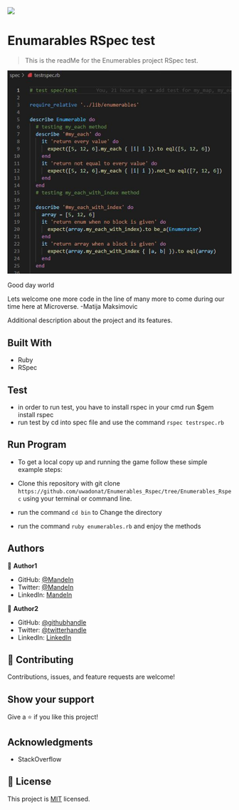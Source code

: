 ![](https://img.shields.io/badge/Microverse-blueviolet)

# Enumarables RSpec test

> This is the readMe for the Enumerables project RSpec test. 

![screenshot](https://github.com/uwadonat/Enumerables_Rspec/blob/Enumerables_Rspec/images/screenshoot.JPG)

Good day world

Lets welcome one more code in the line of many more to come during our time here at Microverse. -Matija Maksimovic


Additional description about the project and its features.

## Built With

- Ruby
- RSpec

## Test
- in order to run test, you have to install rspec in your cmd run $gem install rspec
- run test by cd into spec file and use the command   ```rspec testrspec.rb```   


## Run Program

- To get a local copy up and running the game follow these simple example steps:

- Clone this repository with git clone ```https://github.com/uwadonat/Enumerables_Rspec/tree/Enumerables_Rspec``` using your terminal or command line.
- run the command ```cd bin``` to Change the directory 
- run the command ```ruby enumerables.rb``` and enjoy the methods


## Authors

👤 **Author1**

- GitHub: [@MandeIn](https://github.com/MandeIn)
- Twitter: [@MandeIn](https://twitter.com/MandeIn)
- LinkedIn: [MandeIn](https://linkedin.com/MandeIn)

👤 **Author2**
- GitHub: [@githubhandle](https://github.com/@uwadonat)
- Twitter: [@twitterhandle](https://twitter.com/@uwamahoroDonat)
- LinkedIn: [LinkedIn](https://linkedin.com/in/uwamahoro-donat-84b5bb1b7/)

## 🤝 Contributing

Contributions, issues, and feature requests are welcome!

## Show your support

Give a ⭐️ if you like this project!

## Acknowledgments

- StackOverflow

## 📝 License

This project is [MIT](https://opensource.org/licenses/MIT) licensed.